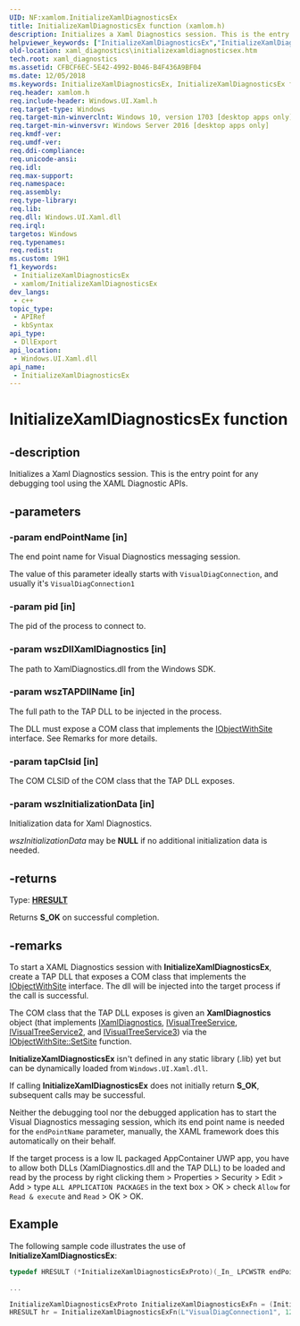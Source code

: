 ```yaml
---
UID: NF:xamlom.InitializeXamlDiagnosticsEx
title: InitializeXamlDiagnosticsEx function (xamlom.h)
description: Initializes a Xaml Diagnostics session. This is the entry point for any debugging tool using the XAML Diagnostic APIs.
helpviewer_keywords: ["InitializeXamlDiagnosticsEx","InitializeXamlDiagnosticsEx function","xaml_diagnostics.initializexamldiagnosticsex","xamlom/InitializeXamlDiagnosticsEx"]
old-location: xaml_diagnostics\initializexamldiagnosticsex.htm
tech.root: xaml_diagnostics
ms.assetid: CFBCF6EC-5E42-4992-B046-B4F436A9BF04
ms.date: 12/05/2018
ms.keywords: InitializeXamlDiagnosticsEx, InitializeXamlDiagnosticsEx function, xaml_diagnostics.initializexamldiagnosticsex, xamlom/InitializeXamlDiagnosticsEx
req.header: xamlom.h
req.include-header: Windows.UI.Xaml.h
req.target-type: Windows
req.target-min-winverclnt: Windows 10, version 1703 [desktop apps only]
req.target-min-winversvr: Windows Server 2016 [desktop apps only]
req.kmdf-ver: 
req.umdf-ver: 
req.ddi-compliance: 
req.unicode-ansi: 
req.idl: 
req.max-support: 
req.namespace: 
req.assembly: 
req.type-library: 
req.lib: 
req.dll: Windows.UI.Xaml.dll
req.irql: 
targetos: Windows
req.typenames: 
req.redist: 
ms.custom: 19H1
f1_keywords:
 - InitializeXamlDiagnosticsEx
 - xamlom/InitializeXamlDiagnosticsEx
dev_langs:
 - c++
topic_type:
 - APIRef
 - kbSyntax
api_type:
 - DllExport
api_location:
 - Windows.UI.Xaml.dll
api_name:
 - InitializeXamlDiagnosticsEx
---
```


# InitializeXamlDiagnosticsEx function


## -description

Initializes a Xaml Diagnostics session. This is the entry point for any debugging tool using the XAML Diagnostic APIs.

## -parameters

### -param endPointName [in]

The end point name for Visual Diagnostics messaging session.

The value of this parameter ideally starts with `VisualDiagConnection`, and usually it's `VisualDiagConnection1`

### -param pid [in]

The pid of the process to connect to.

### -param wszDllXamlDiagnostics [in]

The path to XamlDiagnostics.dll from the Windows SDK.

### -param wszTAPDllName [in]

The full path to the TAP DLL to be injected in the process.

The DLL must expose a COM class that implements the <a href="/windows/win32/api/ocidl/nn-ocidl-iobjectwithsite">IObjectWithSite</a> interface. See Remarks for more details.

### -param tapClsid [in]

The COM CLSID of the COM class that the TAP DLL exposes.

### -param wszInitializationData [in]

Initialization data for Xaml Diagnostics.

<i>wszInitializationData</i> may be <b>NULL</b> if no additional initialization data is needed.

## -returns

Type: <b><a href="/windows/win32/com/structure-of-com-error-codes">HRESULT</a></b>

Returns <b>S_OK</b> on successful completion.

## -remarks

To start a XAML Diagnostics session with **InitializeXamlDiagnosticsEx**, create a TAP DLL that exposes a COM class that implements the <a href="/windows/win32/api/ocidl/nn-ocidl-iobjectwithsite">IObjectWithSite</a> interface.
The dll will be injected into the target process if the call is successful.

The COM class that the TAP DLL exposes is given an **XamlDiagnostics** object (that implements <a href="/windows/win32/api/xamlom/nn-xamlom-ixamldiagnostics">IXamlDiagnostics</a>, <a href="/windows/win32/api/xamlom/nn-xamlom-ivisualtreeservice">IVisualTreeService</a>, <a href="/windows/win32/api/xamlom/nn-xamlom-ivisualtreeservice2">IVisualTreeService2</a>, and <a href="/windows/win32/api/xamlom/nn-xamlom-ivisualtreeservice3">IVisualTreeService3</a>) via the <a href="/windows/win32/api/ocidl/nf-ocidl-iobjectwithsite-setsite">IObjectWithSite::SetSite</a> function.

**InitializeXamlDiagnosticsEx** isn't defined in any static library (.lib) yet but can be dynamically loaded from `Windows.UI.Xaml.dll`.

If calling **InitializeXamlDiagnosticsEx** does not initially return <b>S_OK</b>, subsequent calls may be successful.

Neither the debugging tool nor the debugged application has to start the Visual Diagnostics messaging session, which its end point name is needed for the `endPointName` parameter, manually, the XAML framework does this automatically on their behalf.

If the target process is a low IL packaged AppContainer UWP app, you have to allow both DLLs (XamlDiagnostics.dll and the TAP DLL) to be loaded and read by the process by right clicking them > Properties > Security > Edit > Add > type `ALL APPLICATION PACKAGES` in the text box > OK > check `Allow` for `Read & execute` and `Read` > OK > OK.


## Example

The following sample code illustrates the use of **InitializeXamlDiagnosticsEx**:

```cpp
typedef HRESULT (*InitializeXamlDiagnosticsExProto)(_In_ LPCWSTR endPointName, _In_ DWORD pid, _In_ LPCWSTR wszDllXamlDiagnostics, _In_ LPCWSTR wszTAPDllName, _In_ CLSID tapClsid, _In_ LPCWSTR wszInitializationData);

...

InitializeXamlDiagnosticsExProto InitializeXamlDiagnosticsExFn = (InitializeXamlDiagnosticsExProto)GetProcAddress(LoadLibraryW(L"Windows.UI.Xaml.dll"), "InitializeXamlDiagnosticsEx");
HRESULT hr = InitializeXamlDiagnosticsExFn(L"VisualDiagConnection1", 12345, L"C:\\Program Files (x86)\\Windows Kits\\10\\bin\\x64\\XamlDiagnostics\\xamldiagnostics.dll", L"C:\\MyXamlTap\\MyXamlTap.dll", CLSID_myTAP, L"86c 874 9f0 410 478 47c 9ec a08 ");
```

